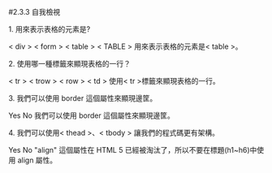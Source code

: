 #2.3.3 自我檢視


<quiz>
    <question multiple>
        <p>1. 用來表示表格的元素是?</p>
        <answer correct>&lt; div &gt;</answer>
        <answer>&lt; form &gt;</answer>
        <answer correct>&lt; table &gt;</answer>
        <answer>&lt; TABLE &gt;</answer>
        <explanation>用來表示表格的元素是&lt; table &gt;。</explanation>
    </question>
    <question multiple>
        <p>2. 使用哪一種標籤來顯現表格的一行？</p>
        <answer correct>&lt; tr &gt;</answer>
        <answer>&lt; trow &gt;</answer>
        <answer>&lt; row &gt;</answer>
        <answer>&lt; td &gt;</answer>
        <explanation>使用&lt; tr &gt;標籤來顯現表格的一行。</explanation>
    </question>
    <question>
        <p>3. 我們可以使用 border 這個屬性來顯現邊筐。</p>
        <answer correct>Yes</answer>
        <answer>No</answer>
        <explanation>我們可以使用 border 這個屬性來顯現邊筐。</explanation>
    </question>
    <question>
    <p>4. 我們可以使用&lt; thead &gt;、&lt; tbody &gt; 讓我們的程式碼更有架構。</p>
    <answer correct>Yes</answer>
    <answer>No</answer>
    <explanation>"align" 這個屬性在 HTML 5 已經被淘汰了，所以不要在標題(h1~h6)中使用 align 屬性。</explanation>    
    </question>
</quiz>
